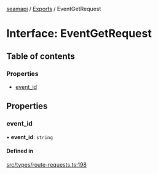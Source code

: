 [seamapi](../README.md) / [Exports](../modules.md) / EventGetRequest

# Interface: EventGetRequest

## Table of contents

### Properties

- [event\_id](EventGetRequest.md#event_id)

## Properties

### event\_id

• **event\_id**: `string`

#### Defined in

[src/types/route-requests.ts:198](https://github.com/seamapi/javascript/blob/main/src/types/route-requests.ts#L198)
